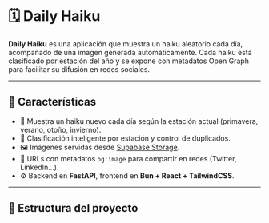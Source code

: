 # 🗓️ Daily Haiku

**Daily Haiku** es una aplicación que muestra un haiku aleatorio cada día, acompañado de una imagen generada automáticamente. Cada haiku está clasificado por estación del año y se expone con metadatos Open Graph para facilitar su difusión en redes sociales.

---

## 🚀 Características

- 🌸 Muestra un haiku nuevo cada día según la estación actual (primavera, verano, otoño, invierno).
- 🧠 Clasificación inteligente por estación y control de duplicados.
- 🖼️ Imágenes servidas desde [Supabase Storage](https://supabase.com/).
- 🔗 URLs con metadatos `og:image` para compartir en redes (Twitter, LinkedIn...).
- ⚙️ Backend en **FastAPI**, frontend en **Bun + React + TailwindCSS**.

---

## 🧱 Estructura del proyecto
